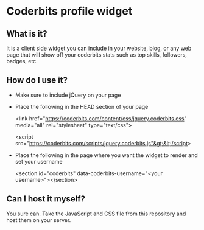 Coderbits profile widget
========================

What is it?
-----------

It is a client side widget you can include in your website, 
blog, or any web page that will show off your coderbits stats 
such as top skills, followers, badges, etc.


How do I use it?
----------------

* Make sure to include jQuery on your page

* Place the following in the HEAD section of your page
 
    &lt;link href="https://coderbits.com/content/css/jquery.coderbits.css" media="all" rel="stylesheet" type="text/css">

    &lt;script src="https://coderbits.com/scripts/jquery.coderbits.js"&gt;&lt;/script&gt;
 
* Place the following in the page where you want the widget to render and set your username

    &lt;section id="coderbits" data-coderbits-username="&lt;your username>">&lt;/section>


Can I host it myself?
---------------------

You sure can. Take the JavaScript and CSS file from this repository and host them
on your server.
